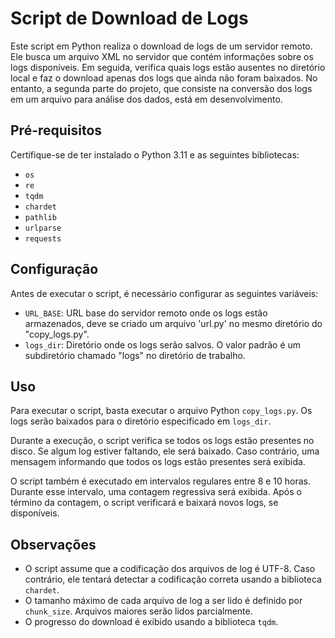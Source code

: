 # Script de Download de Logs

Este script em Python realiza o download de logs de um servidor remoto. Ele busca um arquivo XML no servidor que contém informações sobre os logs disponíveis. Em seguida, verifica quais logs estão ausentes no diretório local e faz o download apenas dos logs que ainda não foram baixados. No entanto, a segunda parte do projeto, que consiste na conversão dos logs em um arquivo para análise dos dados, está em desenvolvimento.

## Pré-requisitos

Certifique-se de ter instalado o Python 3.11 e as seguintes bibliotecas:

- `os`
- `re`
- `tqdm`
- `chardet`
- `pathlib`
- `urlparse`
- `requests`


## Configuração

Antes de executar o script, é necessário configurar as seguintes variáveis:

- `URL_BASE`: URL base do servidor remoto onde os logs estão armazenados, deve se criado um arquivo 'url.py' no mesmo diretório do "copy_logs.py".
- `logs_dir`: Diretório onde os logs serão salvos. O valor padrão é um subdiretório chamado "logs" no diretório de trabalho.

## Uso

Para executar o script, basta executar o arquivo Python `copy_logs.py`. Os logs serão baixados para o diretório especificado em `logs_dir`.

Durante a execução, o script verifica se todos os logs estão presentes no disco. Se algum log estiver faltando, ele será baixado. Caso contrário, uma mensagem informando que todos os logs estão presentes será exibida.

O script também é executado em intervalos regulares entre 8 e 10 horas. Durante esse intervalo, uma contagem regressiva será exibida. Após o término da contagem, o script verificará e baixará novos logs, se disponíveis.

## Observações

- O script assume que a codificação dos arquivos de log é UTF-8. Caso contrário, ele tentará detectar a codificação correta usando a biblioteca `chardet`.
- O tamanho máximo de cada arquivo de log a ser lido é definido por `chunk_size`. Arquivos maiores serão lidos parcialmente.
- O progresso do download é exibido usando a biblioteca `tqdm`.

